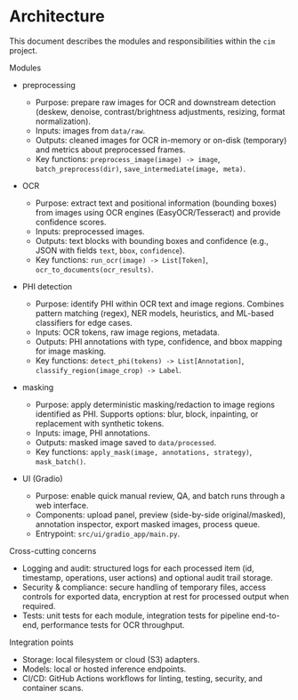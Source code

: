 # Architecture

This document describes the modules and responsibilities within the `cim` project.

Modules

- preprocessing
  - Purpose: prepare raw images for OCR and downstream detection (deskew, denoise, contrast/brightness adjustments, resizing, format normalization).
  - Inputs: images from `data/raw`.
  - Outputs: cleaned images for OCR in-memory or on-disk (temporary) and metrics about preprocessed frames.
  - Key functions: `preprocess_image(image) -> image`, `batch_preprocess(dir)`, `save_intermediate(image, meta)`.

- OCR
  - Purpose: extract text and positional information (bounding boxes) from images using OCR engines (EasyOCR/Tesseract) and provide confidence scores.
  - Inputs: preprocessed images.
  - Outputs: text blocks with bounding boxes and confidence (e.g., JSON with fields `text`, `bbox`, `confidence`).
  - Key functions: `run_ocr(image) -> List[Token]`, `ocr_to_documents(ocr_results)`.

- PHI detection
  - Purpose: identify PHI within OCR text and image regions. Combines pattern matching (regex), NER models, heuristics, and ML-based classifiers for edge cases.
  - Inputs: OCR tokens, raw image regions, metadata.
  - Outputs: PHI annotations with type, confidence, and bbox mapping for image masking.
  - Key functions: `detect_phi(tokens) -> List[Annotation]`, `classify_region(image_crop) -> Label`.

- masking
  - Purpose: apply deterministic masking/redaction to image regions identified as PHI. Supports options: blur, block, inpainting, or replacement with synthetic tokens.
  - Inputs: image, PHI annotations.
  - Outputs: masked image saved to `data/processed`.
  - Key functions: `apply_mask(image, annotations, strategy)`, `mask_batch()`.

- UI (Gradio)
  - Purpose: enable quick manual review, QA, and batch runs through a web interface.
  - Components: upload panel, preview (side-by-side original/masked), annotation inspector, export masked images, process queue.
  - Entrypoint: `src/ui/gradio_app/main.py`.

Cross-cutting concerns

- Logging and audit: structured logs for each processed item (id, timestamp, operations, user actions) and optional audit trail storage.
- Security & compliance: secure handling of temporary files, access controls for exported data, encryption at rest for processed output when required.
- Tests: unit tests for each module, integration tests for pipeline end-to-end, performance tests for OCR throughput.

Integration points

- Storage: local filesystem or cloud (S3) adapters.
- Models: local or hosted inference endpoints.
- CI/CD: GitHub Actions workflows for linting, testing, security, and container scans.
